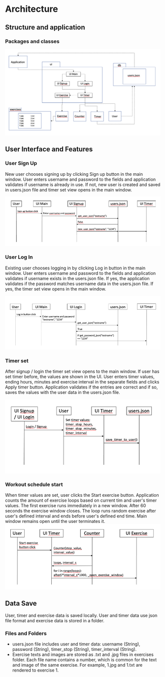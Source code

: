 # Architecture

## Structure and application

###  Packages and classes

![architecture image](https://github.com/KooEeVee/ot_harjoitustyo/blob/main/one-minute-workout/documentation/application_architecture.png)


## User Interface and Features

### User Sign Up

New user chooses signing up by clicking Sign up button in the main window. User enters username and password to the fields and application validates if username is already in use. If not, new user is created and saved in users.json file and timer set view opens in the main window.

![signup image](https://github.com/KooEeVee/ot_harjoitustyo/blob/main/one-minute-workout/documentation/user_signup_2.png)

### User Log In

Existing user chooses logging in by clicking Log in button in the main window. User enters username and password to the fields and application validates if username exists in the users.json file. If yes, the application validates if the password matches username data in the users.json file. If yes, the timer set view opens in the main window.

![login image](https://github.com/KooEeVee/ot_harjoitustyo/blob/main/one-minute-workout/documentation/user_login.png)

### Timer set

After signup / login the timer set view opens to the main window. If user has set timer before, the values are shown in the UI. User enters timer values, ending hours, minutes and exercise interval in the separate fields and clicks Apply timer button. Application validates if the entries are correct and if so, saves the values with the user data in the users.json file.

![timer set image](https://github.com/KooEeVee/ot_harjoitustyo/blob/main/one-minute-workout/documentation/user_timer_set.png)

### Workout schedule start

When timer values are set, user clicks the Start exercise button. Application counts the amount of exercise loops based on current tim and user's timer values. The first exercise runs immediately in a new window. After 60 seconds the exercise window closes. The loop runs random exercise after user's defined interval and ends before user's defined end time. Main window remains open until the user terminates it.
![exercise start image](https://github.com/KooEeVee/ot_harjoitustyo/blob/main/one-minute-workout/documentation/user_timer_exercise_start.png)

## Data Save

User, timer and exercise data is saved locally. User and timer data use json file format and exercise data is stored in a folder.

### Files and Folders

- users.json file includes user and timer data: username (String), password (String), timer_stop (String), timer_interval (String).
- Exercise texts and images are stored as .txt and .jpg files in exercises folder. Each file name contains a number, which is common for the text and image of the same exercise. For example, 1.jpg and 1.txt are rendered to exercise 1.







